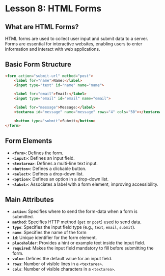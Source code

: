 # **Lesson 8: HTML Forms**

## **What are HTML Forms?**

HTML forms are used to collect user input and submit data to a server. Forms are essential for interactive websites, enabling users to enter information and interact with web applications.

## **Basic Form Structure**

```html
<form action="submit-url" method="post">
    <label for="name">Name:</label>
    <input type="text" id="name" name="name">

    <label for="email">Email:</label>
    <input type="email" id="email" name="email">

    <label for="message">Message:</label>
    <textarea id="message" name="message" rows="4" cols="50"></textarea>

    <button type="submit">Submit</button>
</form>
```
## **Form Elements**

-   **`<form>`**: Defines the form.
-   **`<input>`**: Defines an input field.
-   **`<textarea>`**: Defines a multi-line text input.
-   **`<button>`**: Defines a clickable button.
-   **`<select>`**: Defines a drop-down list.
-   **`<option>`**: Defines an option in a drop-down list.
-   **`<label>`**: Associates a label with a form element, improving accessibility.

## **Main Attributes**
-   **`action`**: Specifies where to send the form-data when a form is submitted.
-   **`method`**: Specifies HTTP method (`get` or `post`) used to send data.
-   **`type`**: Specifies the input field type (e.g., `text`, `email`, `submit`).
-   **`name`**: Specifies the name of the form
-   **`id`**: Unique identifier for the form element.
- **`placeholder`**: Provides a hint or example text inside the input field.
- **`required`**: Makes the input field mandatory to fill before submitting the form.
- **`value`**: Defines the default value for an input field.
-   **`rows`**: Number of visible lines in a `<textarea>`.
-   **`cols`**: Number of visible characters in a `<textarea>`.
<!--stackedit_data:
eyJoaXN0b3J5IjpbMTcwNjY3MTU2MSwxODUzNTE0NDk5LDczMD
k5ODExNl19
-->